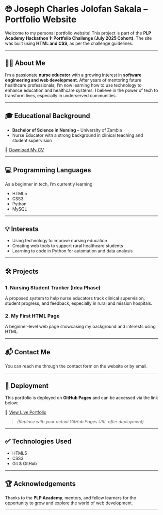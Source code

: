 # 🌐 Joseph Charles Jolofan Sakala – Portfolio Website

Welcome to my personal portfolio website! This project is part of the **PLP Academy Hackathon 1: Portfolio Challenge (July 2025 Cohort)**. The site was built using **HTML and CSS**, as per the challenge guidelines.

---

## 👨‍⚕️ About Me

I’m a passionate **nurse educator** with a growing interest in **software engineering and web development**. After years of mentoring future healthcare professionals, I’m now learning how to use technology to enhance education and healthcare systems. I believe in the power of tech to transform lives, especially in underserved communities.

---

## 🎓 Educational Background

- **Bachelor of Science in Nursing** – University of Zambia
- Nurse Educator with a strong background in clinical teaching and student supervision

📄 [Download My CV](docs/CJJSakala_CV.pdf)

---

## 💻 Programming Languages

As a beginner in tech, I’m currently learning:

- HTML5
- CSS3
- Python
- MySQL

---

## 💡 Interests

- Using technology to improve nursing education
- Creating web tools to support rural healthcare students
- Learning to code in Python for automation and data analysis

---

## 🛠️ Projects

### 1. Nursing Student Tracker (Idea Phase)
A proposed system to help nurse educators track clinical supervision, student progress, and feedback, especially in rural and mission hospitals.

### 2. My First HTML Page
A beginner-level web page showcasing my background and interests using HTML.

---

## 📬 Contact Me

You can reach me through the contact form on the website or by email.

---

## 🚀 Deployment

This portfolio is deployed on **GitHub Pages** and can be accessed via the link below:

🔗 [View Live Portfolio](https://jolofan.github.io/Hackathon1_Portfolio_Challenge/)

> *(Replace with your actual GitHub Pages URL after deployment)*

---

## ✅ Technologies Used

- HTML5
- CSS3
- Git & GitHub

---

## 🏆 Acknowledgements

Thanks to the **PLP Academy**, mentors, and fellow learners for the opportunity to grow and explore the world of web development.

---